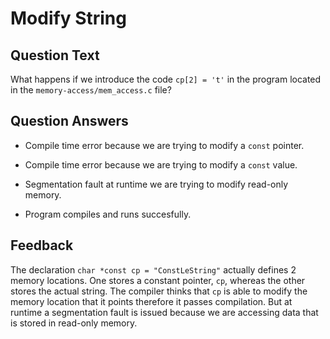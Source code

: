 # Modify String

## Question Text

What happens if we introduce the code `cp[2] = 't'` in the program located in the `memory-access/mem_access.c` file?

## Question Answers

- Compile time error because we are trying to modify a `const` pointer.

- Compile time error because we are trying to modify a `const` value.

+ Segmentation fault at runtime we are trying to modify read-only memory.

- Program compiles and runs succesfully.

## Feedback

The declaration `char *const cp = "ConstLeString"` actually defines 2 memory locations.
One stores a constant pointer, `cp`, whereas the other stores the actual string.
The compiler thinks that `cp` is able to modify the memory location that it points therefore it passes compilation.
But at runtime a segmentation fault is issued because we are accessing data that is stored in read-only memory.
